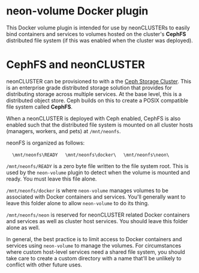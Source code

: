 # neon-volume Docker plugin

This Docker volume plugin is intended for use by neonCLUSTERs to easily bind containers and services to volumes hosted on the cluster's **CephFS** distributed file system (if this was enabled when the cluster was deployed).

# CephFS and neonCLUSTER

neonCLUSTER can be provisioned to with a the [Ceph Storage Cluster](http://ceph.com).  This is an enterprise grade distributed storage solution that provides for distributing storage across multiple services.  At the base level, this is a distributed object store.  Ceph builds on this to create a POSIX compatible file system called **CephFS**.

When a neonCLUSTER is deployed with Ceph enabled, CephFS is also enabled such that the distributed file system is mounted on all cluster hosts (managers, workers, and pets) at `/mnt/neonfs`.

neonFS is organized as follows:

&nbsp;&nbsp;&nbsp;&nbsp;`\mnt/neonfs\READY`
&nbsp;&nbsp;&nbsp;&nbsp;`\mnt/neonfs\docker\`
&nbsp;&nbsp;&nbsp;&nbsp;`\mnt/neonfs\neon\`

`/mnt/neonfs/READY` is a zero byte file written to the file system root.  This is used by the `neon-volume` plugin to detect when the volume is mounted and ready.  You must leave this file alone.

`/mnt/neonfs/docker` is where `neon-volume` manages volumes to be associated with Docker containers and services.  You'll generally want to leave this folder alone to allow `neon-volume` to do its thing.

`/mnt/neonfs/neon` is reserved for neonCLUSTER related Docker containers and services as well as cluster host services.  You should leave this folder alone as well.

In general, the best practice is to limit access to Docker containers and services using `neon-volume` to manage the volumes.  For circumstances where custom host-level services need a shared file system, you should take care to create a custom directory with a name that'll be unlikely to conflict with other future uses.
